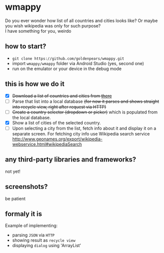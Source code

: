 # wmappy
Do you ever wonder how list of all countries and cities looks like? Or maybe you wish wikipedia was only for such purpose?  
I have something for you, weirdo

## how to start?
- `git clone https://github.com/goldenpears/wmappy.git`
- import `wmappy/wmappy` folder via Android Studio (yes, second one)
- run on the emulator or your device in the debug mode

## this is how we do it

- [x] ~~Download a list of countries and cities from [there](https://raw.githubusercontent.com/David-Haim/CountriesToCitiesJSON/master/countriesToCities.json)~~
- [ ] Parse that list into a local database ~~(for now it parses and shows straight into recycle view, right after request via HTTP)~~
- [ ] ~~Create a country selector (dropdown or picker)~~ which is populated from the local database.
- [x] Show a list of cities of the selected country.
- [ ] Upon selecting a city from the list, fetch info about it and display it on a separate screen. For fetching city info use Wikipedia search service http://www.geonames.org/export/wikipedia-webservice.html#wikipediaSearch

## any third-party libraries and frameworks?
not yet!

## screenshots?
be patient

## formaly it is
Example of implementing:
- parsing `JSON` via `HTTP`
- showing result as `recycle view`
- displaying `dialog` using 'ArrayList'
